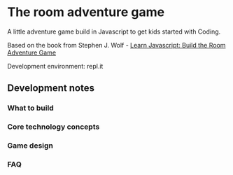 # The room adventure game
A little adventure game build in Javascript to get kids started with Coding.

Based on the book from Stephen J. Wolf - [Learn Javascript: Build the Room Adventure Game](https://www.amazon.co.uk/Coding-Kids-Learn-JavaScript-Adventure/dp/0996984690/ref=sr_1_5?dchild=1&keywords=coding+for+kids+room+adventure+game&qid=1627740708&sr=8-5)

Development environment: repl.it

## Development notes

### What to build

### Core technology concepts

### Game design

### FAQ




